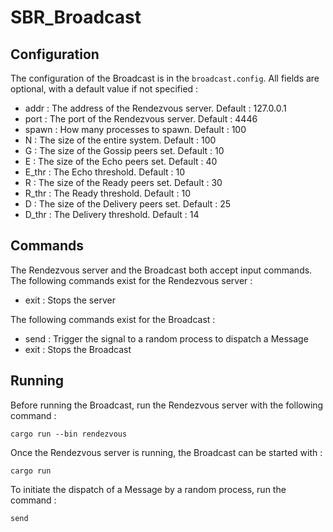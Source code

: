 # SBR_Broadcast

## Configuration

The configuration of the Broadcast is in the `broadcast.config`. All fields are optional, with a default value if not specified :

* addr : The address of the Rendezvous server. Default : 127.0.0.1
* port : The port of the Rendezvous server. Default : 4446
* spawn : How many processes to spawn. Default : 100
* N : The size of the entire system. Default : 100
* G : The size of the Gossip peers set. Default : 10
* E : The size of the Echo peers set. Default : 40
* E_thr : The Echo threshold. Default : 10
* R : The size of the Ready peers set. Default : 30
* R_thr : The Ready threshold. Default : 10
* D : The size of the Delivery peers set. Default : 25
* D_thr : The Delivery threshold. Default : 14

## Commands

The Rendezvous server and the Broadcast both accept input commands. The following commands exist for the Rendezvous server :

* exit : Stops the server

The following commands exist for the Broadcast :

* send : Trigger the signal to a random process to dispatch a Message
* exit : Stops the Broadcast

## Running

Before running the Broadcast, run the Rendezvous server with the following command :

```
cargo run --bin rendezvous
```

Once the Rendezvous server is running, the Broadcast can be started with :

```
cargo run
```

To initiate the dispatch of a Message by a random process, run the command :

```
send
```
